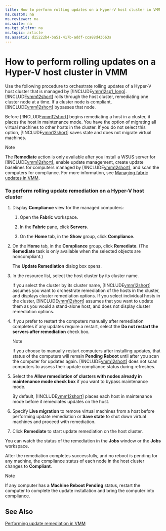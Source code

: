 ```yaml
---
title: How to perform rolling updates on a Hyper-V host cluster in VMM
ms.custom: na
ms.reviewer: na
ms.suite: na
ms.tgt_pltfrm: na
ms.topic: article
ms.assetid: d15222b4-ba51-417b-addf-cca88d43663a
---
```

# How to perform rolling updates on a Hyper-V host cluster in VMM
Use the following procedure to orchestrate rolling updates of a Hyper\-V host cluster that is managed by [!INCLUDE[vmm12sp1_long](Token/vmm12sp1_long_md.md)]. [!INCLUDE[vmm12short](Token/vmm12short_md.md)] rolls through the host cluster, remediating one cluster node at a time. If a cluster node is compliant, [!INCLUDE[vmm12short](Token/vmm12short_md.md)] bypasses that node.

Before [!INCLUDE[vmm12short](Token/vmm12short_md.md)] begins remediating a host in a cluster, it places the host in maintenance mode. You have the option of migrating all virtual machines to other hosts in the cluster. If you do not select this option, [!INCLUDE[vmm12short](Token/vmm12short_md.md)] saves state and does not migrate virtual machines.

> [!NOTE]
> The **Remediate** action is only available after you install a WSUS server for [!INCLUDE[vmm12short](Token/vmm12short_md.md)], enable update management, create update baselines for computers managed by [!INCLUDE[vmm12short](Token/vmm12short_md.md)], and scan the computers for compliance. For more information, see [Managing fabric updates in VMM](Managing-fabric-updates-in-VMM.md).

### To perform rolling update remediation on a Hyper\-V host cluster

1.  Display **Compliance** view for the managed computers:

    1.  Open the **Fabric** workspace.

    2.  In the **Fabric** pane, click **Servers**.

    3.  On the **Home** tab, in the **Show** group, click **Compliance**.

2.  On the **Home** tab, in the **Compliance** group, click **Remediate**. \(The **Remediate** task is only available when the selected objects are noncompliant.\)

    The **Update Remediation** dialog box opens.

3.  In the resource list, select the host cluster by its cluster name.

    If you select the cluster by its cluster name, [!INCLUDE[vmm12short](Token/vmm12short_md.md)] assumes you want to orchestrate remediation of the hosts in the cluster, and displays cluster remediation options. If you select individual hosts in the cluster, [!INCLUDE[vmm12short](Token/vmm12short_md.md)] assumes that you want to update them as you would a stand\-alone host, and does not display cluster remediation options.

4.  If you prefer to restart the computers manually after remediation completes if any updates require a restart, select the **Do not restart the servers after remediation** check box.

    > [!NOTE]
    > If you choose to manually restart computers after installing updates, that status of the computers will remain **Pending Reboot** until after you scan the computer for updates again. [!INCLUDE[vmm12short](Token/vmm12short_md.md)] does not scan computers to assess their update compliance status during refreshes.

5.  Select the **Allow remediation of clusters with nodes already in maintenance mode check box** if you want to bypass maintenance mode.

    By default, [!INCLUDE[vmm12short](Token/vmm12short_md.md)] places each host in maintenance mode before it remediates updates on the host.

6.  Specify **Live migration** to remove virtual machines from a host before performing update remediation or **Save state** to shut down virtual machines and proceed with remediation.

7.  Click **Remediate** to start update remediation on the host cluster.

You can watch the status of the remediation in the **Jobs** window or the **Jobs** workspace.

After the remediation completes successfully, and no reboot is pending for any machine, the compliance status of each node in the host cluster changes to **Compliant**.

> [!NOTE]
> If any computer has a **Machine Reboot Pending** status, restart the computer to complete the update installation and bring the computer into compliance.

## See Also
[Performing update remediation in VMM](Performing-update-remediation-in-VMM.md)


